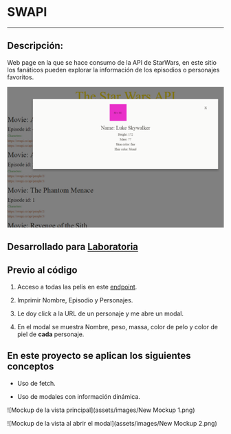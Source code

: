 # SWAPI
***
## Descripción:
Web page en la que se hace consumo de la API de StarWars, en este sitio los fanáticos pueden explorar la información de los episodios o personajes favoritos.

![Vista principal](./assets/images/view.png)

## Desarrollado para [Laboratoria](http://www.laboratoria.la/)

## Previo al código
1. Acceso a todas las pelis en este [endpoint](https://swapi.co/api/films/1/?format=json).

2. Imprimir Nombre, Episodio y Personajes.

3. Le doy click a la URL de un personaje y me abre un modal.

4. En el modal se muestra Nombre, peso, massa, color de pelo y color de piel de **cada** personaje.

## En este proyecto se aplican los siguientes conceptos
- Uso de fetch.

- Uso de modales con información dinámica.

![Mockup de la vista principal](assets/images/New Mockup 1.png)


![Mockup de la vista al abrir el modal](assets/images/New Mockup 2.png)
